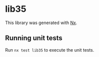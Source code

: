 # lib35

This library was generated with [Nx](https://nx.dev).

## Running unit tests

Run `nx test lib35` to execute the unit tests.
